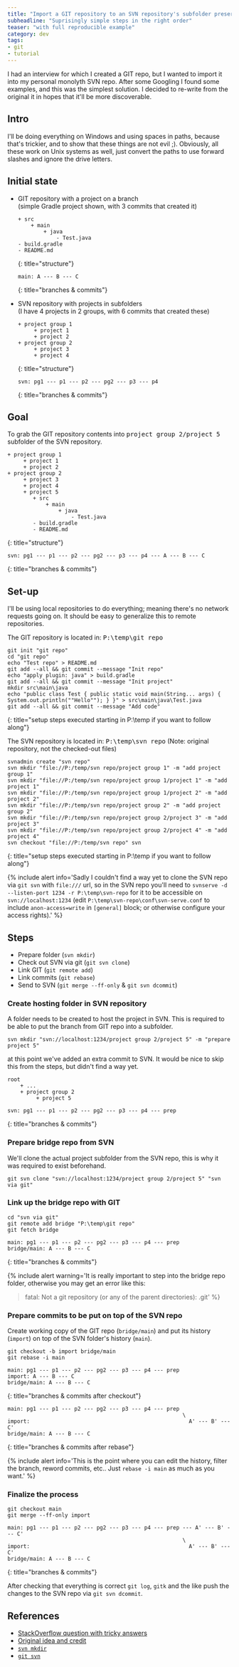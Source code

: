 ```yaml
---
title: "Import a GIT repository to an SVN repository's subfolder preserving history"
subheadline: "Suprisingly simple steps in the right order"
teaser: "with full reproducible example"
category: dev
tags:
- git
- tutorial
---
```


I had an interview for which I created a GIT repo, but I wanted to import it into my personal monolyth SVN repo.<!--more--> After some Googling I found some examples, and this was the simplest solution. I decided to re-write from the original it in hopes that it'll be more discoverable.

## Intro

I'll be doing everything on Windows and using spaces in paths, because that's trickier, and to show that these things are not evil ;). Obviously, all these work on Unix systems as well, just convert the paths to use forward slashes and ignore the drive letters.

## Initial state

 * GIT repository with a project on a branch  
 (simple Gradle project shown, with 3 commits that created it)  

    ```
    + src
        + main
            + java
                - Test.java
    - build.gradle
    - README.md
    ```
    {: title="structure"}

    ```
    main: A --- B --- C
    ```
    {: title="branches & commits"}

 * SVN repository with projects in subfolders  
 (I have 4 projects in 2 groups, with 6 commits that created these)  

    ```
    + project group 1
         + project 1
         + project 2
    + project group 2
         + project 3
         + project 4
    ```
    {: title="structure"}

    ```
    svn: pg1 --- p1 --- p2 --- pg2 --- p3 --- p4
    ```
    {: title="branches & commits"}


## Goal
To grab the GIT repository contents into <samp>project group 2/project 5</samp> subfolder of the SVN repository.

```
+ project group 1
     + project 1
     + project 2
+ project group 2
     + project 3
     + project 4
     + project 5
        + src
            + main
                + java
                    - Test.java
        - build.gradle
        - README.md
```
{: title="structure"}

```
svn: pg1 --- p1 --- p2 --- pg2 --- p3 --- p4 --- A --- B --- C
```
{: title="branches & commits"}


## Set-up
I'll be using local repositories to do everything; meaning there's no network requests going on. It should be easy to generalize this to remote repositories.

The GIT repository is located in: <samp>P:\temp\git repo</samp>
```shell
git init "git repo"
cd "git repo"
echo "Test repo" > README.md
git add --all && git commit --message "Init repo"
echo "apply plugin: java" > build.gradle
git add --all && git commit --message "Init project"
mkdir src\main\java
echo "public class Test { public static void main(String... args) { System.out.println(""Hello""); } }" > src\main\java\Test.java
git add --all && git commit --message "Add code"
```
{: title="setup steps executed starting in P:\temp if you want to follow along"}

The SVN repository is located in: <samp>P:\temp\svn repo</samp> (Note: original repository, not the checked-out files)
```shell
svnadmin create "svn repo"
svn mkdir "file://P:/temp/svn repo/project group 1" -m "add project group 1"
svn mkdir "file://P:/temp/svn repo/project group 1/project 1" -m "add project 1"
svn mkdir "file://P:/temp/svn repo/project group 1/project 2" -m "add project 2"
svn mkdir "file://P:/temp/svn repo/project group 2" -m "add project group 2"
svn mkdir "file://P:/temp/svn repo/project group 2/project 3" -m "add project 3"
svn mkdir "file://P:/temp/svn repo/project group 2/project 4" -m "add project 4"
svn checkout "file://P:/temp/svn repo" svn
```
{: title="setup steps executed starting in P:\temp if you want to follow along"}

{% include alert info='Sadly I couldn\'t find a way yet to clone the SVN repo via `git svn` with `file:///` url, so in the SVN repo you\'ll need to `svnserve -d --listen-port 1234 -r P:\temp\svn-repo` for it to be accessible on `svn://localhost:1234` (edit `P:\temp\svn-repo\conf\svn-serve.conf` to include `anon-access=write` in `[general]` block; or otherwise configure your access rights).' %}


## Steps

 * Prepare folder (`svn mkdir`)
 * Check out SVN via git (`git svn clone`)
 * Link GIT (`git remote add`)
 * Link commits (`git rebase`)
 * Send to SVN (`git merge --ff-only` & `git svn dcommit`)

### Create hosting folder in SVN repository
A folder needs to be created to host the project in SVN. This is required to be able to put the branch from GIT repo into a subfolder.
```shell
svn mkdir "svn://localhost:1234/project group 2/project 5" -m "prepare project 5"
```
at this point we've added an extra commit to SVN. It would be nice to skip this from the steps, but didn't find a way yet.
```
root
    + ...
    + project group 2
         + project 5
```
```
svn: pg1 --- p1 --- p2 --- pg2 --- p3 --- p4 --- prep
```
{: title="branches & commits"}

### Prepare bridge repo from SVN
We'll clone the actual project subfolder from the SVN repo, this is why it was required to exist beforehand.

```shell
git svn clone "svn://localhost:1234/project group 2/project 5" "svn via git"
```

### Link up the bridge repo with GIT
```shell
cd "svn via git"
git remote add bridge "P:\temp\git repo"
git fetch bridge
```
```
main: pg1 --- p1 --- p2 --- pg2 --- p3 --- p4 --- prep
bridge/main: A --- B --- C
```
{: title="branches & commits"}

{% include alert warning='It is really important to step into the bridge repo folder, otherwise you may get an error like this:
> fatal: Not a git repository (or any of the parent directories): .git' %}

### Prepare commits to be put on top of the SVN repo
Create working copy of the GIT repo (`bridge/main`) and put its history (`import`) on top of the SVN folder's history (`main`).
```shell
git checkout -b import bridge/main
git rebase -i main
```
```
main: pg1 --- p1 --- p2 --- pg2 --- p3 --- p4 --- prep
import: A --- B --- C
bridge/main: A --- B --- C
```
{: title="branches & commits after checkout"}
```
main: pg1 --- p1 --- p2 --- pg2 --- p3 --- p4 --- prep
                                                       \
import:                                                  A' --- B' --- C'
bridge/main: A --- B --- C
```
{: title="branches & commits after rebase"}

{% include alert info='This is the point where you can edit the history, filter the branch, reword commits, etc.. Just `rebase -i main` as much as you want.' %}

### Finalize the process
```shell
git checkout main
git merge --ff-only import
```
```
main: pg1 --- p1 --- p2 --- pg2 --- p3 --- p4 --- prep --- A' --- B' --- C'
                                                       \
import:                                                  A' --- B' --- C'
bridge/main: A --- B --- C
```
{: title="branches & commits"}

After checking that everything is correct `git log`, `gitk` and the like push the changes to the SVN repo via `git svn dcommit`.

## References

 * [StackOverflow question with tricky answers](https://stackoverflow.com/questions/661018/pushing-an-existing-git-repository-to-svn)
 * [Original idea and credit](https://chani.wordpress.com/2012/01/25/the-easy-way-to-import-from-git-into-svn/)
 * [`svn mkdir`](http://svnbook.red-bean.com/en/1.7/svn.ref.svn.c.mkdir.html)
 * [`git svn`](https://git-scm.com/docs/git-svn)
